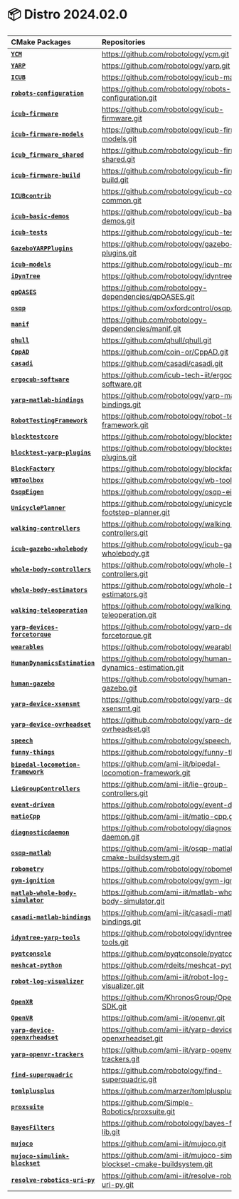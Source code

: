 📦 Distro 2024.02.0
===

| CMake Packages | Repositories | Versions |
| :--- | :--- | :--- |
| [**`YCM`**](https://github.com/robotology/ycm.git) | https://github.com/robotology/ycm.git | `v0.16.2` |
| [**`YARP`**](https://github.com/robotology/yarp.git) | https://github.com/robotology/yarp.git | `v3.9.0` |
| [**`ICUB`**](https://github.com/robotology/icub-main.git) | https://github.com/robotology/icub-main.git | `v2.5.0` |
| [**`robots-configuration`**](https://github.com/robotology/robots-configuration.git) | https://github.com/robotology/robots-configuration.git | `v2.6.0` |
| [**`icub-firmware`**](https://github.com/robotology/icub-firmware.git) | https://github.com/robotology/icub-firmware.git | `v1.38.0` |
| [**`icub-firmware-models`**](https://github.com/robotology/icub-firmware-models.git) | https://github.com/robotology/icub-firmware-models.git | `v1.38.0` |
| [**`icub_firmware_shared`**](https://github.com/robotology/icub-firmware-shared.git) | https://github.com/robotology/icub-firmware-shared.git | `v1.38.0` |
| [**`icub-firmware-build`**](https://github.com/robotology/icub-firmware-build.git) | https://github.com/robotology/icub-firmware-build.git | `v1.38.0` |
| [**`ICUBcontrib`**](https://github.com/robotology/icub-contrib-common.git) | https://github.com/robotology/icub-contrib-common.git | `v1.19.0` |
| [**`icub-basic-demos`**](https://github.com/robotology/icub-basic-demos.git) | https://github.com/robotology/icub-basic-demos.git | `v1.24.0` |
| [**`icub-tests`**](https://github.com/robotology/icub-tests.git) | https://github.com/robotology/icub-tests.git | `v1.26.0` |
| [**`GazeboYARPPlugins`**](https://github.com/robotology/gazebo-yarp-plugins.git) | https://github.com/robotology/gazebo-yarp-plugins.git | `v4.10.0` |
| [**`icub-models`**](https://github.com/robotology/icub-models.git) | https://github.com/robotology/icub-models.git | `v2.5.0` |
| [**`iDynTree`**](https://github.com/robotology/idyntree.git) | https://github.com/robotology/idyntree.git | `v10.3.0` |
| [**`qpOASES`**](https://github.com/robotology-dependencies/qpOASES.git) | https://github.com/robotology-dependencies/qpOASES.git | `v3.2.0.1` |
| [**`osqp`**](https://github.com/oxfordcontrol/osqp.git) | https://github.com/oxfordcontrol/osqp.git | `v0.6.3` |
| [**`manif`**](https://github.com/robotology-dependencies/manif.git) | https://github.com/robotology-dependencies/manif.git | `0.0.4.103` |
| [**`qhull`**](https://github.com/qhull/qhull.git) | https://github.com/qhull/qhull.git | `2020.2` |
| [**`CppAD`**](https://github.com/coin-or/CppAD.git) | https://github.com/coin-or/CppAD.git | `20240000.3` |
| [**`casadi`**](https://github.com/casadi/casadi.git) | https://github.com/casadi/casadi.git | `3.6.3` |
| [**`ergocub-software`**](https://github.com/icub-tech-iit/ergocub-software.git) | https://github.com/icub-tech-iit/ergocub-software.git | `v0.7.1` |
| [**`yarp-matlab-bindings`**](https://github.com/robotology/yarp-matlab-bindings.git) | https://github.com/robotology/yarp-matlab-bindings.git | `v3.9.1` |
| [**`RobotTestingFramework`**](https://github.com/robotology/robot-testing-framework.git) | https://github.com/robotology/robot-testing-framework.git | `v2.0.1` |
| [**`blocktestcore`**](https://github.com/robotology/blocktest.git) | https://github.com/robotology/blocktest.git | `v2.3.8` |
| [**`blocktest-yarp-plugins`**](https://github.com/robotology/blocktest-yarp-plugins.git) | https://github.com/robotology/blocktest-yarp-plugins.git | `v1.1.4` |
| [**`BlockFactory`**](https://github.com/robotology/blockfactory.git) | https://github.com/robotology/blockfactory.git | `v0.8.5` |
| [**`WBToolbox`**](https://github.com/robotology/wb-toolbox.git) | https://github.com/robotology/wb-toolbox.git | `v5.6.1` |
| [**`OsqpEigen`**](https://github.com/robotology/osqp-eigen.git) | https://github.com/robotology/osqp-eigen.git | `v0.8.1` |
| [**`UnicyclePlanner`**](https://github.com/robotology/unicycle-footstep-planner.git) | https://github.com/robotology/unicycle-footstep-planner.git | `v0.7.0` |
| [**`walking-controllers`**](https://github.com/robotology/walking-controllers.git) | https://github.com/robotology/walking-controllers.git | `v0.8.0` |
| [**`icub-gazebo-wholebody`**](https://github.com/robotology/icub-gazebo-wholebody.git) | https://github.com/robotology/icub-gazebo-wholebody.git | `v0.1.0` |
| [**`whole-body-controllers`**](https://github.com/robotology/whole-body-controllers.git) | https://github.com/robotology/whole-body-controllers.git | `v2.5.6` |
| [**`whole-body-estimators`**](https://github.com/robotology/whole-body-estimators.git) | https://github.com/robotology/whole-body-estimators.git | `v0.10.0` |
| [**`walking-teleoperation`**](https://github.com/robotology/walking-teleoperation.git) | https://github.com/robotology/walking-teleoperation.git | `v1.3.4` |
| [**`yarp-devices-forcetorque`**](https://github.com/robotology/yarp-devices-forcetorque.git) | https://github.com/robotology/yarp-devices-forcetorque.git | `v0.3.1` |
| [**`wearables`**](https://github.com/robotology/wearables.git) | https://github.com/robotology/wearables.git | `v1.8.0` |
| [**`HumanDynamicsEstimation`**](https://github.com/robotology/human-dynamics-estimation.git) | https://github.com/robotology/human-dynamics-estimation.git | `v3.0.0` |
| [**`human-gazebo`**](https://github.com/robotology/human-gazebo.git) | https://github.com/robotology/human-gazebo.git | `v1.1.0` |
| [**`yarp-device-xsensmt`**](https://github.com/robotology/yarp-device-xsensmt.git) | https://github.com/robotology/yarp-device-xsensmt.git | `v0.3.0` |
| [**`yarp-device-ovrheadset`**](https://github.com/robotology/yarp-device-ovrheadset.git) | https://github.com/robotology/yarp-device-ovrheadset.git | `v1.0.0` |
| [**`speech`**](https://github.com/robotology/speech.git) | https://github.com/robotology/speech.git | `v1.2.0` |
| [**`funny-things`**](https://github.com/robotology/funny-things.git) | https://github.com/robotology/funny-things.git | `v2.2.0` |
| [**`bipedal-locomotion-framework`**](https://github.com/ami-iit/bipedal-locomotion-framework.git) | https://github.com/ami-iit/bipedal-locomotion-framework.git | `v0.18.0` |
| [**`LieGroupControllers`**](https://github.com/ami-iit/lie-group-controllers.git) | https://github.com/ami-iit/lie-group-controllers.git | `v0.2.0` |
| [**`event-driven`**](https://github.com/robotology/event-driven.git) | https://github.com/robotology/event-driven.git | `v2.1` |
| [**`matioCpp`**](https://github.com/ami-iit/matio-cpp.git) | https://github.com/ami-iit/matio-cpp.git | `v0.2.3` |
| [**`diagnosticdaemon`**](https://github.com/robotology/diagnostic-daemon.git) | https://github.com/robotology/diagnostic-daemon.git | `v1.0.0` |
| [**`osqp-matlab`**](https://github.com/ami-iit/osqp-matlab-cmake-buildsystem.git) | https://github.com/ami-iit/osqp-matlab-cmake-buildsystem.git | `v0.6.2.4` |
| [**`robometry`**](https://github.com/robotology/robometry.git) | https://github.com/robotology/robometry.git | `v1.2.3` |
| [**`gym-ignition`**](https://github.com/robotology/gym-ignition.git) | https://github.com/robotology/gym-ignition.git | `v1.3.1` |
| [**`matlab-whole-body-simulator`**](https://github.com/ami-iit/matlab-whole-body-simulator.git) | https://github.com/ami-iit/matlab-whole-body-simulator.git | `v3.3.0` |
| [**`casadi-matlab-bindings`**](https://github.com/ami-iit/casadi-matlab-bindings.git) | https://github.com/ami-iit/casadi-matlab-bindings.git | `v3.6.3.1` |
| [**`idyntree-yarp-tools`**](https://github.com/robotology/idyntree-yarp-tools.git) | https://github.com/robotology/idyntree-yarp-tools.git | `v0.0.9` |
| [**`pyqtconsole`**](https://github.com/pyqtconsole/pyqtconsole.git) | https://github.com/pyqtconsole/pyqtconsole.git | `v1.2.3` |
| [**`meshcat-python`**](https://github.com/rdeits/meshcat-python.git) | https://github.com/rdeits/meshcat-python.git | `v0.3.2` |
| [**`robot-log-visualizer`**](https://github.com/ami-iit/robot-log-visualizer.git) | https://github.com/ami-iit/robot-log-visualizer.git | `v0.8.0` |
| [**`OpenXR`**](https://github.com/KhronosGroup/OpenXR-SDK.git) | https://github.com/KhronosGroup/OpenXR-SDK.git | `release-1.0.34` |
| [**`OpenVR`**](https://github.com/ami-iit/openvr.git) | https://github.com/ami-iit/openvr.git | `v1.16.8.1` |
| [**`yarp-device-openxrheadset`**](https://github.com/ami-iit/yarp-device-openxrheadset.git) | https://github.com/ami-iit/yarp-device-openxrheadset.git | `v0.0.3` |
| [**`yarp-openvr-trackers`**](https://github.com/ami-iit/yarp-openvr-trackers.git) | https://github.com/ami-iit/yarp-openvr-trackers.git | `v0.0.1` |
| [**`find-superquadric`**](https://github.com/robotology/find-superquadric.git) | https://github.com/robotology/find-superquadric.git | `v1.1.1` |
| [**`tomlplusplus`**](https://github.com/marzer/tomlplusplus.git) | https://github.com/marzer/tomlplusplus.git | `v3.4.0` |
| [**`proxsuite`**](https://github.com/Simple-Robotics/proxsuite.git) | https://github.com/Simple-Robotics/proxsuite.git | `v0.6.3` |
| [**`BayesFilters`**](https://github.com/robotology/bayes-filters-lib.git) | https://github.com/robotology/bayes-filters-lib.git | `0.10.0` |
| [**`mujoco`**](https://github.com/ami-iit/mujoco.git) | https://github.com/ami-iit/mujoco.git | `2.3.5.1` |
| [**`mujoco-simulink-blockset`**](https://github.com/ami-iit/mujoco-simulink-blockset-cmake-buildsystem.git) | https://github.com/ami-iit/mujoco-simulink-blockset-cmake-buildsystem.git | `v3.0.0` |
| [**`resolve-robotics-uri-py`**](https://github.com/ami-iit/resolve-robotics-uri-py.git) | https://github.com/ami-iit/resolve-robotics-uri-py.git | `v0.2.0` |
